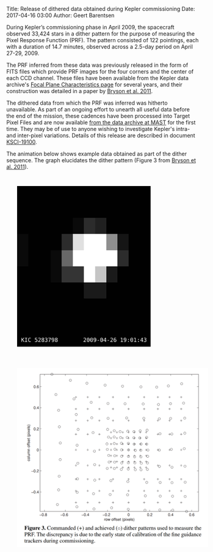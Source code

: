 Title: Release of dithered data obtained during Kepler commissioning
Date: 2017-04-16 03:00
Author: Geert Barentsen

During Kepler’s commissioning phase in April 2009, 
the spacecraft observed 33,424 stars in a dither pattern
for the purpose of measuring the Pixel Response Function (PRF).
The pattern consisted of 122 pointings, each with a
duration of 14.7 minutes,
observed across a 2.5-day period on April 27-29, 2009.

The PRF inferred from these data was previously released
in the form of FITS files which provide PRF images
for the four corners and the center of each CCD channel.
These files have been available from the Kepler data archive's
[Focal Plane Characteristics page](https://archive.stsci.edu/kepler/fpc.html) for several years, and their construction was detailed in a paper by [Bryson et al. 2011](http://adsabs.harvard.edu/abs/2010ApJ...713L..97B).

The dithered data from which the PRF was inferred was hitherto unavailable.
As part of an ongoing effort to unearth all useful data
before the end of the mission,
these cadences have been processed into Target Pixel Files
and are now available [from the data archive at MAST](https://archive.stsci.edu/missions/kepler/commissioning_prfs/) for the first time.
They may be of use to anyone wishing to investigate Kepler's intra- and
inter-pixel variations.
Details of this release are described in document [KSCI-19100](https://archive.stsci.edu/kepler/manuals/KSCI-19100-001.pdf).


The animation below shows example data obtained as part of the dither sequence.
The graph elucidates the dither pattern (Figure 3 from [Bryson et al. 2011](http://adsabs.harvard.edu/abs/2010ApJ...713L..97B)).


<a href="/images/news/kepler-prf-dither-example.gif">
<img class="img-responsive" src="/images/news/kepler-prf-dither-example.gif" style="max-width:350px; float: left; padding:2em;"></a>

<a href="/images/news/kepler-prf-dither-pattern.png">
<img class="img-responsive" src="/images/news/kepler-prf-dither-pattern.png" style="max-width:500px; float: left; padding:2em;"></a>
